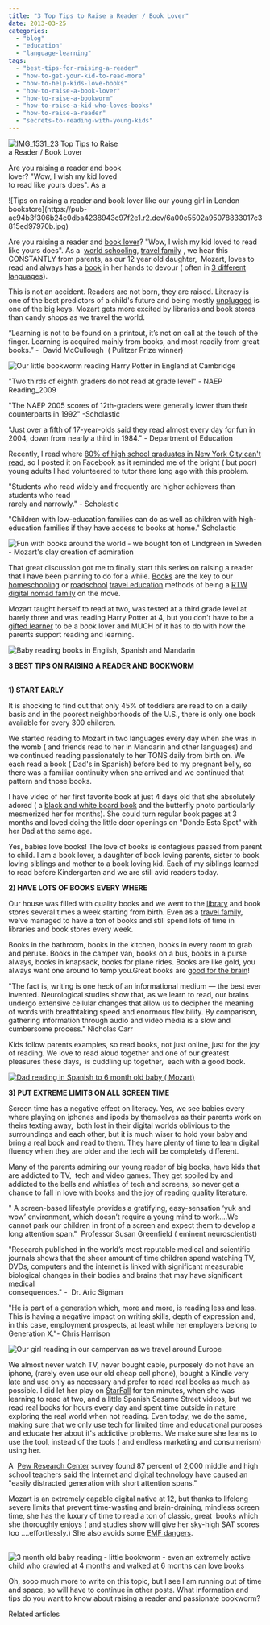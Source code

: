 ```yaml
---
title: "3 Top Tips to Raise a Reader / Book Lover"
date: 2013-03-25
categories: 
  - "blog"
  - "education"
  - "language-learning"
tags: 
  - "best-tips-for-raising-a-reader"
  - "how-to-get-your-kid-to-read-more"
  - "how-to-help-kids-love-books"
  - "how-to-raise-a-book-lover"
  - "how-to-raise-a-bookworm"
  - "how-to-raise-a-kid-who-loves-books"
  - "how-to-raise-a-reader"
  - "secrets-to-reading-with-young-kids"
---
```


![IMG_1531_2](https://pub-ac94b3f306b24c0dba4238943c97f2e1.r2.dev/6a00e5502a95078833017ee9b91f33970d.jpg)3 Top Tips to Raise  
a Reader / Book Lover  
  
Are you raising a reader and book  
lover? "Wow, I wish my kid loved  
to read like yours does". As a

<!--more--> ![Tips on raising a reader and book lover like our young girl in London bookstore](https://pub-ac94b3f306b24c0dba4238943c97f2e1.r2.dev/6a00e5502a95078833017c3815ed97970b.jpg)  
  
  
Are you raising a reader and [book lover](https://pub-ac94b3f306b24c0dba4238943c97f2e1.r2.dev/2007/02/book-bonanza.html#more "raising a book lover")? "Wow, I wish my kid loved to read like yours does". As a  [world schooling](https://pub-ac94b3f306b24c0dba4238943c97f2e1.r2.dev/2013/01/world-school-education-at-its-best-.html "world schooling"), [travel family](https://pub-ac94b3f306b24c0dba4238943c97f2e1.r2.dev/2012/12/around-the-world-family-travel.html "travel family") , we hear this CONSTANTLY from parents, as our 12 year old daughter,  Mozart, loves to read and always has a [book](https://pub-ac94b3f306b24c0dba4238943c97f2e1.r2.dev/books_family_travel/ "family travel books") in her hands to devour ( often in [3 different languages](https://pub-ac94b3f306b24c0dba4238943c97f2e1.r2.dev/2012/11/multilingual-learning-reading-in-3-languages.html "multilingual reading")).  
  
This is not an accident. Readers are not born, they are raised. Literacy is one of the best predictors of a child's future and being mostly [unplugged](https://pub-ac94b3f306b24c0dba4238943c97f2e1.r2.dev/2012/06/unplugged-todays-best-luxury-.html "unplugged best education") is one of the big keys. Mozart gets more excited by libraries and book stores than candy shops as we travel the world.  
  
“Learning is not to be found on a printout, it’s not on call at the touch of the finger. Learning is acquired mainly from books, and most readily from great books.” -  David McCullough  ( Pulitzer Prize winner)  
  
![Our little bookworm reading Harry Potter in England at Cambridge](https://pub-ac94b3f306b24c0dba4238943c97f2e1.r2.dev/6a00e5502a95078833017ee9b9f41e970d.jpg)  
  
  
"Two thirds of eighth graders do not read at grade level" - NAEP Reading\_2009  
  
"The NAEP 2005 scores of 12th-graders were generally lower than their counterparts in 1992" -Scholastic  
  
"Just over a fifth of 17-year-olds said they read almost every day for fun in 2004, down from nearly a third in 1984." - Department of Education  
  
Recently, I read where [80% of high school graduates in New York City can't read](http://digitaljournal.com/article/345148 "80% of high school graduates can't read"), so I posted it on Facebook as it reminded me of the bright ( but poor) young adults I had volunteered to tutor there long ago with this problem.  
  
"Students who read widely and frequently are higher achievers than students who read  
rarely and narrowly." - Scholastic  
  
"Children with low-education families can do as well as children with high-education families if they have access to books at home." Scholastic  
  
![Fun with books around the world - we bought ton of Lindgreen in Sweden - Mozart's clay creation of admiration](https://pub-ac94b3f306b24c0dba4238943c97f2e1.r2.dev/6a00e5502a95078833017d4245f897970c.jpg)  
  
  
That great discussion got me to finally start this series on raising a reader that I have been planning to do for a while. [Books](https://pub-ac94b3f306b24c0dba4238943c97f2e1.r2.dev/2011/08/minimalist-living-family-travel-lifestyle-books.html "books and travel for kids") are the key to our [homeschooling](https://pub-ac94b3f306b24c0dba4238943c97f2e1.r2.dev/2010/03/long-term-family-travel-homeschool-roadschool-world-school-digitalnomad-lifestyle-design-virtual-.html "homeschool and travel") or [roadschool](https://pub-ac94b3f306b24c0dba4238943c97f2e1.r2.dev/2010/04/family-travel-homeschool-education-global-students-lifestyle-design-location-independent-4hww-around.html "roadschool on the road of life long term travel") [travel education](https://pub-ac94b3f306b24c0dba4238943c97f2e1.r2.dev/2012/03/home-school-kids-travel.html "homeschool travel education tips") methods of being a [RTW digital nomad family](https://pub-ac94b3f306b24c0dba4238943c97f2e1.r2.dev/2009/04/how-to-travel-the-world-as-a-digital-nomad-family.html "RTW digital nomad family tips") on the move.  
  
Mozart taught herself to read at two, was tested at a third grade level at barely three and was reading Harry Potter at 4, but you don't have to be a [gifted learner](https://pub-ac94b3f306b24c0dba4238943c97f2e1.r2.dev/2012/09/how-to-homeschool-through-travel-with-a-gifted-child-.html "gifted learner and travel") to be a book lover and MUCH of it has to do with how the parents support reading and learning.  
  
![Baby reading books in English, Spanish and Mandarin](https://pub-ac94b3f306b24c0dba4238943c97f2e1.r2.dev/6a00e5502a95078833017ee9bac01b970d.jpg)  
  
  
**3 BEST TIPS ON RAISING A READER AND BOOKWORM**  
   
  
  
**1) START EARLY**  
  
It is shocking to find out that only 45% of toddlers are read to on a daily basis and in the poorest neighborhoods of the U.S., there is only one book available for every 300 children.  
  
We started reading to Mozart in two languages every day when she was in the womb ( and friends read to her in Mandarin and other languages) and we continued reading passionately to her TONS daily from birth on. We each read a book ( Dad's in Spanish) before bed to my pregnant belly, so there was a familiar continuity when she arrived and we continued that pattern and those books.  
  
I have video of her first favorite book at just 4 days old that she absolutely adored ( a [black and white board book](http://www.amazon.com/Black-White-Tana-Hoban/dp/0688119182/ref=sr_1_1?s=books&ie=UTF8&qid=1364225495&sr=1-1&keywords=black+and+white+hoban "black and white book for newborns") and the butterfly photo particularly mesmerized her for months). She could turn regular book pages at 3 months and loved doing the little door openings on "Donde Esta Spot" with her Dad at the same age.  
  
Yes, babies love books! The love of books is contagious passed from parent to child. I am a book lover, a daughter of book loving parents, sister to book loving siblings and mother to a book loving kid. Each of my siblings learned to read before Kindergarten and we are still avid readers today.  
  
**2) HAVE LOTS OF BOOKS EVERY WHERE**  
  
Our house was filled with quality books and we went to the [library](https://pub-ac94b3f306b24c0dba4238943c97f2e1.r2.dev/2009/10/family-travel-photo-finland-books-library-travel-with-kids-homeschool.html "library and kids") and book stores several times a week starting from birth. Even as a [travel family,](https://pub-ac94b3f306b24c0dba4238943c97f2e1.r2.dev/2012/12/around-the-world-family-travel.html "travel family") we've managed to have a ton of books and still spend lots of time in libraries and book stores every week.  
  
Books in the bathroom, books in the kitchen, books in every room to grab and peruse. Books in the camper van, books on a bus, books in a purse always, books in knapsack, books for plane rides. Books are like gold, you always want one around to temp you.Great books are [good for the brain](http://www.telegraph.co.uk/science/science-news/9797617/Shakespeare-and-Wordsworth-boost-the-brain-new-research-reveals.html "books good for brain")!  
  
"The fact is, writing is one heck of an informational medium — the best ever invented. Neurological studies show that, as we learn to read, our brains undergo extensive cellular changes that allow us to decipher the meaning of words with breathtaking speed and enormous flexibility. By comparison, gathering information through audio and video media is a slow and cumbersome process." Nicholas Carr  
  
Kids follow parents examples, so read books, not just online, just for the joy of reading. We love to read aloud together and one of our greatest pleasures these days,  is cuddling up together,  each with a good book.  
  
[![Dad reading in Spanish to 6 month old baby ( Mozart)](https://pub-ac94b3f306b24c0dba4238943c97f2e1.r2.dev/6a00e5502a95078833017d42474890970c.jpg "Dad reading in Spanish to 6 month old baby ( Mozart)")](https://pub-ac94b3f306b24c0dba4238943c97f2e1.r2.dev/6a00e5502a95078833017d42474890970c-228x300-1.jpg)  
  
**3) PUT EXTREME LIMITS ON ALL SCREEN TIME**  
  
Screen time has a negative effect on literacy. Yes, we see babies every where playing on iphones and ipods by themselves as their parents work on theirs texting away,  both lost in their digital worlds oblivious to the surroundings and each other, but it is much wiser to hold your baby and bring a real book and read to them. They have plenty of time to learn digital fluency when they are older and the tech will be completely different.  
  
Many of the parents admiring our young reader of big books, have kids that are addicted to TV,  tech and video games. They get spoiled by and addicted to the bells and whistles of tech and screens, so never get a chance to fall in love with books and the joy of reading quality literature.  
  
" A screen-based lifestyle provides a gratifying, easy-sensation ‘yuk and wow’ environment, which doesn’t require a young mind to work….We cannot park our children in front of a screen and expect them to develop a long attention span."  Professor Susan Greenfield ( eminent neuroscientist)  
  
"Research published in the world’s most reputable medical and scientific journals shows that the sheer amount of time children spend watching TV, DVDs, computers and the internet is linked with significant measurable biological changes in their bodies and brains that may have significant medical  
consequences." -  Dr. Aric Sigman  
  
"He is part of a generation which, more and more, is reading less and less. This is having a negative impact on writing skills, depth of expression and, in this case, employment prospects, at least while her employers belong to Generation X."- Chris Harrison  
  
![Our girl reading in our campervan as we travel around Europe](https://pub-ac94b3f306b24c0dba4238943c97f2e1.r2.dev/6a00e5502a95078833017ee9bc2da8970d.jpg)  
  
  
We almost never watch TV, never bought cable, purposely do not have an iphone, (rarely even use our old cheap cell phone), bought a Kindle very late and use only as necessary and prefer to read real books as much as possible. I did let her play on [StarFall](http://www.starfall.com/ "starfall ") for ten minutes, when she was learning to read at two, and a little Spanish Sesame Street videos, but we read real books for hours every day and spent time outside in nature exploring the real world when not reading. Even today, we do the same, making sure that we only use tech for limited time and educational purposes and educate her about it's addictive problems. We make sure she learns to use the tool, instead of the tools ( and endless marketing and consumerism) using her.  
  
A  [Pew Research Center](http://pewinternet.org/Reports/2012/Student-Research) survey found 87 percent of 2,000 middle and high school teachers said the Internet and digital technology have caused an "easily distracted generation with short attention spans."  
  
Mozart is an extremely capable digital native at 12, but thanks to lifelong severe limits that prevent time-wasting and brain-draining, mindless screen time, she has the luxury of time to read a ton of classic, great  books which she thoroughly enjoys ( and studies show will give her sky-high SAT scores too ....effortlessly.) She also avoids some [EMF dangers](http://www.chargehealthproducts.com/page/326150203 "EMF dangers").  
  

  ![3 month old baby reading - little bookworm - even an extremely active child who crawled at 4 months and walked at 6 months can love books](https://pub-ac94b3f306b24c0dba4238943c97f2e1.r2.dev/6a00e5502a95078833017c38181e8e970b.jpg)

Oh, sooo much more to write on this topic, but I see I am running out of time and space, so will have to continue in other posts. What information and tips do you want to know about raising a reader and passionate bookworm?  

Related articles

